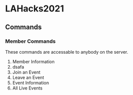 # LAHacks2021

## Commands
### Member Commands
These commands are accessable to anybody on the server.
1. Member Information
  1. dsafa
3. Join an Event
4. Leave an Event
5. Event Information
6. All Live Events
